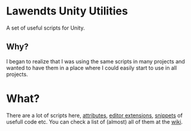 # Lawendts Unity Utilities
A set of useful scripts for Unity.

## Why?
I began to realize that I was using the same scripts in many projects and wanted to have them in a place where I could easily start to use in all projects.

# What?
There are a lot of scripts here, [attributes](https://github.com/Lawendt/UnityLawUtilities/tree/master/CustomAttributes), [editor extensions](https://github.com/Lawendt/UnityLawUtilities/tree/master/Editor), [snippets](https://github.com/Lawendt/UnityLawUtilities/tree/master/Snippets) of usefull code etc. You can check a list of (almost) all of them at the [wiki](https://github.com/Lawendt/UnityLawUtilities/wiki).

